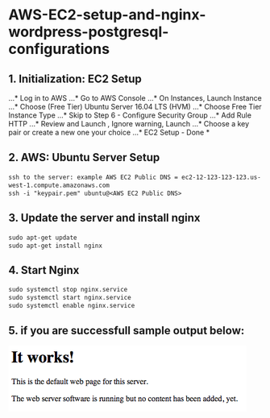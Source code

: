 # AWS-EC2-setup-and-nginx-wordpress-postgresql-configurations



## 1. Initialization: EC2 Setup  
...* Log in to AWS
...* Go to AWS Console
...* On Instances, Launch Instance
...* Choose (Free Tier) Ubuntu Server 16.04 LTS (HVM)
...* Choose Free Tier Instance Type
...* Skip to Step 6 - Configure Security Group
...* Add Rule HTTP
...* Review and Launch , Ignore warning, Launch
...* Choose a key pair or create a new one your choice
...* EC2 Setup - Done *

## 2. AWS: Ubuntu Server Setup  
```
ssh to the server: example AWS EC2 Public DNS = ec2-12-123-123-123.us-west-1.compute.amazonaws.com
ssh -i "keypair.pem" ubuntu@<AWS EC2 Public DNS>
```

## 3. Update the server and install nginx  
```
sudo apt-get update
sudo apt-get install nginx
```

## 4. Start Nginx  
```
sudo systemctl stop nginx.service
sudo systemctl start nginx.service
sudo systemctl enable nginx.service
```

## 5. if you are successfull sample output below:  
![alt text][logo]

[logo]: https://github.com/ohmcodes/AWS-EC2-setup-and-nginx-wordpress-postgresql-configurations/blob/master/default_apache.png?raw=true
